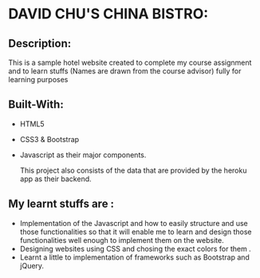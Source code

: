 # DAVID CHU'S CHINA BISTRO:


## Description:
This is a sample hotel website created to complete my course assignment and to learn stuffs (Names are drawn from the course advisor)
fully for learning purposes

## Built-With:
* HTML5
* CSS3 & Bootstrap
* Javascript 
as their major components.

   This project also consists of the data that are provided by the heroku app as their backend.
## My learnt stuffs are : 

* Implementation of the Javascript and how to easily structure and use those functionalities so that it will enable me to learn and design those functionalities well enough to implement them on the website.
* Designing websites using CSS and chosing the exact colors for them .
* Learnt a little to implementation of frameworks such as Bootstrap and jQuery.
